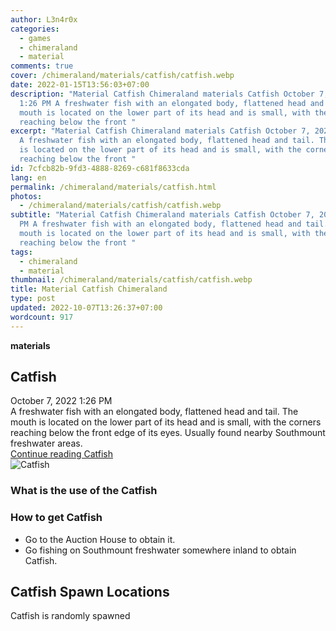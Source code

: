 ```yaml
---
author: L3n4r0x
categories:
  - games
  - chimeraland
  - material
comments: true
cover: /chimeraland/materials/catfish/catfish.webp
date: 2022-01-15T13:56:03+07:00
description: "Material Catfish Chimeraland materials Catfish October 7, 2022
  1:26 PM A freshwater fish with an elongated body, flattened head and tail. The
  mouth is located on the lower part of its head and is small, with the corners
  reaching below the front "
excerpt: "Material Catfish Chimeraland materials Catfish October 7, 2022 1:26 PM
  A freshwater fish with an elongated body, flattened head and tail. The mouth
  is located on the lower part of its head and is small, with the corners
  reaching below the front "
id: 7cfcb82b-9fd3-4888-8269-c681f8633cda
lang: en
permalink: /chimeraland/materials/catfish.html
photos:
  - /chimeraland/materials/catfish/catfish.webp
subtitle: "Material Catfish Chimeraland materials Catfish October 7, 2022 1:26
  PM A freshwater fish with an elongated body, flattened head and tail. The
  mouth is located on the lower part of its head and is small, with the corners
  reaching below the front "
tags:
  - chimeraland
  - material
thumbnail: /chimeraland/materials/catfish/catfish.webp
title: Material Catfish Chimeraland
type: post
updated: 2022-10-07T13:26:37+07:00
wordcount: 917
---
```


<link
  rel="stylesheet"
  href="https://rawcdn.githack.com/dimaslanjaka/Web-Manajemen/870a349/css/bootstrap-5-3-0-alpha3-wrapper.css"
/>
<section id="bootstrap-wrapper">
  <div data-bs-theme="dark">
    <div
      class="row g-0 border rounded overflow-hidden flex-md-row mb-4 shadow-sm position-relative bg-dark text-light"
    >
      <div class="col p-4 d-flex flex-column position-static">
        <strong class="d-inline-block mb-2 text-success">materials</strong>
        <h2 class="mb-0">Catfish</h2>
        <div class="mb-1 text-muted">October 7, 2022 1:26 PM</div>
        <div class="mb-2 border p-1">
          A freshwater fish with an elongated body, flattened head and tail. The
          mouth is located on the lower part of its head and is small, with the
          corners reaching below the front edge of its eyes. Usually found
          nearby Southmount freshwater areas.
        </div>
        <a
          href="/chimeraland/materials/catfish.html"
          class="stretched-link d-none text-primary"
          >Continue reading Catfish</a
        >
      </div>
      <div class="col-auto d-none d-md-block d-lg-block">
        <img
          src="https://www.webmanajemen.com/chimeraland/materials/catfish/catfish.webp"
          alt="Catfish"
        />
      </div>
    </div>
    <div class="row">
      <div class="col-lg-6 col-12 mb-2">
        <div class="card">
          <div class="card-body">
            <h3 class="card-title">What is the use of the Catfish</h3>
            <div class="card-text"><ul></ul></div>
          </div>
        </div>
      </div>
      <div class="col-lg-6 col-12 mb-2">
        <div class="card">
          <div class="card-body">
            <h3 class="card-title">How to get Catfish</h3>
            <div class="card-text">
              <ul>
                <li>Go to the Auction House to obtain it.</li>
                <li>
                  Go fishing on Southmount freshwater somewhere inland to obtain
                  Catfish.
                </li>
              </ul>
            </div>
          </div>
        </div>
      </div>
      <div class="col-12 mb-2">
        <h2>Catfish Spawn Locations</h2>
        <p>Catfish is randomly spawned</p>
      </div>
    </div>
  </div>
</section>